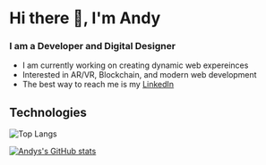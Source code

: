 # Hi there 👋, I'm Andy

### I am a Developer and Digital Designer
- I am currently working on creating dynamic web expereinces
- Interested in AR/VR, Blockchain, and modern web development
- The best way to reach me is my [LinkedIn](https://www.linkedin.com/in/ahantke/)

## Technologies
![Top Langs](https://github-readme-stats.vercel.app/api/top-langs/?username=ahantke1&layout=compact&theme=tokyonight)

[![Andys's GitHub stats](https://github-readme-stats.vercel.app/api?username=ahantke1&count_private=true&show_icons=true)](https://github.com/anuraghazra/github-readme-stats)
